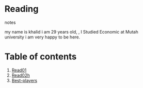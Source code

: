 # Reading
notes

my name is khalid i am 29 years old, , I Studied Economic at Mutah university i am very happy to be here.

# Table of contents
1. [Read01](#https://khalidjilal.github.io/Read01/)
2. [Read02h](https://khalidjilal.github.io/Read02/)
3. [Best-players](#https://khalidjilal.github.io/Best-players/)
